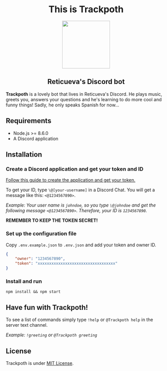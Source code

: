 <div>
  <h1 align="center">This is <b>Trackpoth</b></h2>
  <p align="center">
    <img align="center" width="150" src="https://upload.wikimedia.org/wikipedia/commons/3/38/Robot-clip-art-book-covers-feJCV3-clipart.png">
  </p>
  <h2 align="center">Reticueva's Discord bot</h2>
</div>

**Trackpoth** is a lovely bot that lives in Reticueva's Discord. He plays music, greets you, answers your questions and he's learning to do more cool and funny things! Sadly, he only speaks Spanish for now...

## Requirements

* Node.js >= 8.6.0
* A Discord application

## Installation

### Create a Discord application and get your token and ID

[Follow this guide to create the application and get your token.](https://github.com/reactiflux/discord-irc/wiki/Creating-a-discord-bot-&-getting-a-token)

To get your ID, type `\@[your-username]` in a Discord Chat. You will get a message like this: `<@1234567890>`.

*Example: Your user name is `johndoe`, so you type `\@johndoe` and get the following message `<@1234567890>`. Therefore, your ID is `1234567890`.*

**REMEMBER TO KEEP THE TOKEN SECRET!**

### Set up the configuration file

Copy `.env.example.json` to `.env.json` and add your token and owner ID.

```json
{
    "owner": "1234567890",
    "token": "xxxxxxxxxxxxxxxxxxxxxxxxxxxxxxxxxx"
}
```

### Install and run

`npm install && npm start`

## Have fun with Trackpoth!

To see a list of commands simply type `!help` or `@Trackpoth help` in the server text channel.

*Example: `!greeting` or `@Trackpoth greeting`*

## License

Trackpoth is under [MIT License](/LICENSE).
